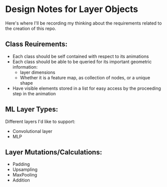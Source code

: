 # Design Notes for Layer Objects
Here's where I'll be recording my thinking about the requirements related to the creation of this repo.

## Class Reuirements:
- Each class should be self contained with respect to its animations
- Each class should be able to be queried for its important geometric information:
    - layer dimensions
    - Whether it is a feature map, as collection of nodes, or a unique shape
- Have visible elements stored in a list for easy access by the proceeding step in the animation

## ML Layer Types:
Different layers I'd like to support:
- Convolutional layer
- MLP

## Layer Mutations/Calculations:
- Padding
- Upsampling
- MaxPooling
- Addition
